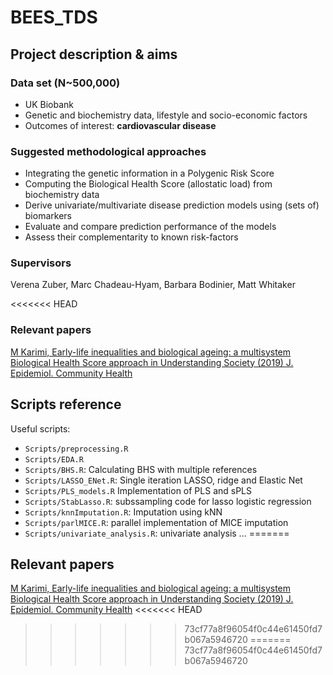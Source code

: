 # BEES_TDS
## Project description & aims
### Data set (N~500,000) 
 - UK Biobank
 - Genetic and biochemistry data, lifestyle and socio-economic factors
 - Outcomes of interest: __cardiovascular disease__
 
### Suggested methodological approaches
 - Integrating the genetic information in a Polygenic Risk Score
 - Computing the Biological Health Score (allostatic load) from biochemistry data
 - Derive univariate/multivariate disease prediction models using (sets of) biomarkers 
 - Evaluate and compare prediction performance of the models
 - Assess their complementarity to known risk-factors
 
### Supervisors
Verena Zuber, Marc Chadeau-Hyam, Barbara Bodinier, Matt Whitaker

<<<<<<< HEAD
### Relevant papers
[M Karimi, Early-life inequalities and biological ageing: a multisystem Biological Health Score approach in Understanding Society (2019) J. Epidemiol. Community Health](https://jech.bmj.com/content/73/8/693)

## Scripts reference

Useful scripts:

* `Scripts/preprocessing.R`
* `Scripts/EDA.R`
* `Scripts/BHS.R`: Calculating BHS with multiple references
* `Scripts/LASSO_ENet.R`: Single iteration LASSO, ridge and Elastic Net
* `Scripts/PLS_models.R` Implementation of PLS and sPLS
* `Scripts/StabLasso.R`: subssampling code for lasso logistic regression 
* `Scripts/knnImputation.R`: Imputation using kNN
* `Scripts/parlMICE.R`: parallel implementation of MICE imputation
* `Scripts/univariate_analysis.R`: univariate analysis
...
=======
## Relevant papers
[M Karimi, Early-life inequalities and biological ageing: a multisystem Biological Health Score approach in Understanding Society (2019) J. Epidemiol. Community Health](https://jech.bmj.com/content/73/8/693)
<<<<<<< HEAD
>>>>>>> 73cf77a8f96054f0c44e61450fd7b067a5946720
=======
>>>>>>> 73cf77a8f96054f0c44e61450fd7b067a5946720




